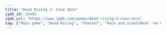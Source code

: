 ```yaml
---
title: "Dead Rising 2: Case Zero"
igdb_id: 20409
igdb_url: "https://www.igdb.com/games/dead-rising-2-case-zero"
tag: ["Main game", "Dead Rising", "Shooter", "Hack and slash/Beat 'em up", "Adventure", "Action", "Horror", "Comedy", "Sandbox"]
---
```

